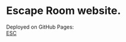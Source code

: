 # Escape Room website.

Deployed on GitHub Pages:\
[ESC](https://cosmicjay2k.github.io/ESC_groupFour/)
